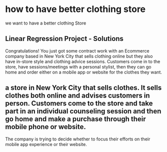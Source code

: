 # how to have better clothing store

we want to have a better clothing Store

## Linear Regression Project - Solutions

Congratulations! You just got some contract work with an Ecommerce company based in New York City that sells clothing online but they also have in-store style and clothing advice sessions. Customers come in to the store, have sessions/meetings with a personal stylist, then they can go home and order either on a mobile app or website for the clothes they want.

## a store in New York City that sells clothes. It sells clothes both online and advises customers in person. Customers come to the store and take part in an individual counseling session and then go home and make a purchase through their mobile phone or website.

The company is trying to decide whether to focus their efforts on their mobile app experience or their website.

